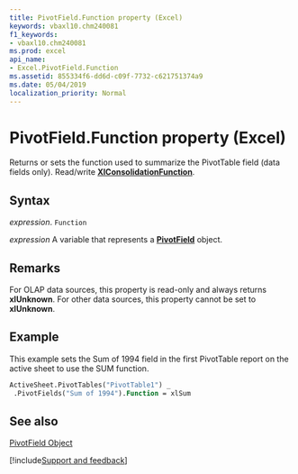 ```yaml
---
title: PivotField.Function property (Excel)
keywords: vbaxl10.chm240081
f1_keywords:
- vbaxl10.chm240081
ms.prod: excel
api_name:
- Excel.PivotField.Function
ms.assetid: 855334f6-dd6d-c09f-7732-c621751374a9
ms.date: 05/04/2019
localization_priority: Normal
---
```



# PivotField.Function property (Excel)

Returns or sets the function used to summarize the PivotTable field (data fields only). Read/write  **[XlConsolidationFunction](Excel.XlConsolidationFunction.md)**.


## Syntax

_expression_. `Function`

_expression_ A variable that represents a **[PivotField](Excel.PivotField.md)** object.


## Remarks

For OLAP data sources, this property is read-only and always returns  **xlUnknown**. For other data sources, this property cannot be set to **xlUnknown**.


## Example

This example sets the Sum of 1994 field in the first PivotTable report on the active sheet to use the SUM function.


```vb
ActiveSheet.PivotTables("PivotTable1") _ 
 .PivotFields("Sum of 1994").Function = xlSum
```


## See also


[PivotField Object](Excel.PivotField.md)

[!include[Support and feedback](~/includes/feedback-boilerplate.md)]
